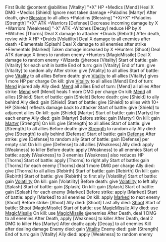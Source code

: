 First Build @content
    @abilities
        [Vitality] "+X" HP +Medics
        [Mend] Heal X DMG +Medics
        [Shield] Ignore next taken damage +Paladins
        [Martyr] After death, give [Blessing](X) to all allies +Paladins
        [Blessing] "+X/+X" +Paladins
        [Strength] "+X" ATK +Warriors
        [Defense] Decrease incoming damage by X +Warriors
        [Weakness] "-X" ATK +Witches
        [Decay] reduce HP by X +Witches
        [Thorns] Deal X damage to attacker +Druids
        [Rebirth] After death, revive with X HP +Druids
        [Volatility] Deal X damage to all enemies after death +Elementals
        [Splash] Deal X damage to all enemies after strike +Elementals
        [Marked] Taken damage increased by X +Hunters
        [Shoot] Deal ATK damage X times to random enemy +Hunters
        [MagicMissile] Deal X damage to random enemy +Wizards
    @heroes
        [Vitality]
            Start of battle: gain [Vitality] for each unit in battle
            End of turn: gain [Vitality]
            End of turn: give [Vitality] to random ally
            After strike: give [Vitality] to all allies
            Start of battle: give [Vitality](2) to all allies
            Before death: give [Vitality](2) to all allies
            [Vitality] gives 1 more HP per charge
            On kill: give [Vitality](3) to all allies
        [Mend]
            End of turn: [Mend](3) injured ally
            Ally died: [Mend](5) all allies
            End of turn: [Mend] all allies
            After strike: [Mend](2) self
            [Mend] heals 1 more DMG per charge
            On kill: [Mend](5) all allies
        [Shield]
            Start of battle: gain [Shield]
            Before death: give [Shield] to ally behind
            Ally died: gain [Shield]
            Start of battle: give [Shield] to allies with 10+ HP
            [Shield] reflects damage back to attacker
            Start of battle: give [Shield] to adjacent allies
            On kill: gain [Shield]
        [Martyr]
            Start of battle: gain [Martyr] for each enemy
            Ally died: gain [Martyr]
            Before strike: gain [Martyr]
            On kill: gain [Martyr](2)
        [Strength]
            On kill: give [Strength] to all allies
            Start of battle: give [Strength] to all allies
            Before death: give [Strength](4) to random ally
            Ally died: give [Strength] to ally behind
        [Defense]
            Start of battle: gain [Defense](99)
            After strike: give [Defense] to random ally
            Start of battle: gain [Defense] per empty slot
            On kill: give [Defense] to all allies
        [Weakness]
            Ally died: apply [Weakness] to killer
            Before death: apply [Weakness] to all enemies
            Start of battle: apply [Weakness] to 3 enemies
            [Weakness] also reduces HP
        [Thorns]
            Start of battle: apply [Thorns] to right ally
            Start of battle: gain [Thorns] for each enemy
            [Thorns] deal 1 more DMG per charge
            Ally died: give [Thorns] to all allies
        [Rebirth]
            Start of battle: gain [Rebirth]
            On kill: gain [Rebirth]
            Start of battle: give [Rebirth] to first ally
        [Volatility]
            Start of battle: gain [Volatility](2)
            On kill: gain [Volatility]
            Before death: give [Volatility](3) to left ally
        [Splash]
            Start of battle: gain [Splash]
            On kill: gain [Splash]
            Start of battle: gain [Splash] for each enemy
        [Marked]
            Before strike: apply [Marked]
            Start of battle: apply [Marked] to all enemies
            On kill: apply [Marked](3) to next enemy
        [Shoot]
            Before strike: [Shoot]
            Ally died: [Shoot]
            Last ally died: [Shoot](3)
            Start of battle: [Shoot](2)
        [MagicMissile]
            Start of battle: use [MagicMissile](4)
            Ally died: use [MagicMissile](2)
            On kill: use [MagicMissile](6)
    @enemies
        After Death, deal 1 DMG to all enemies
        After Death, apply [Weakness] to killer
        After Death, deal 2 DMG to killer
        Has [Martyr]
        After death: apply [Decay] to all enemies
        Kill after dealing damage
        Enemy died: gain [Vitality](2)
        Enemy died: gain [Strength]
        End of turn: gain [Vitality]
        Ally died: apply [Weakness] to random enemy

